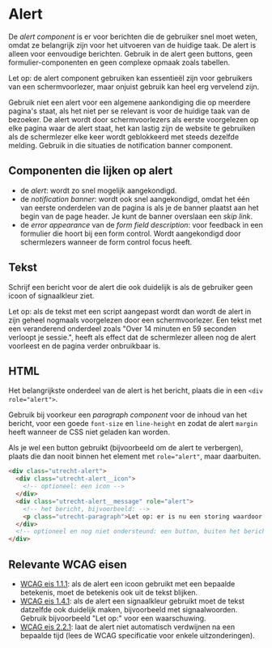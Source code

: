 <!-- @license CC0-1.0 -->

# Alert

De _alert component_ is er voor berichten die de gebruiker snel moet weten, omdat ze belangrijk zijn voor het uitvoeren van de huidige taak. De alert is alleen voor eenvoudige berichten. Gebruik in de alert geen buttons, geen formulier-componenten en geen complexe opmaak zoals tabellen.

Let op: de alert component gebruiken kan essentieël zijn voor gebruikers van een schermvoorlezer, maar onjuist gebruik kan heel erg vervelend zijn.

Gebruik niet een alert voor een algemene aankondiging die op meerdere pagina's staat, als het niet per se relevant is voor de huidige taak van de bezoeker. De alert wordt door schermvoorlezers als eerste voorgelezen op elke pagina waar de alert staat, het kan lastig zijn de website te gebruiken als de schermlezer elke keer wordt geblokkeerd met steeds dezelfde melding. Gebruik in die situaties de notification banner component.

## Componenten die lijken op alert

- de _alert_: wordt zo snel mogelijk aangekondigd.
- de _notification banner_: wordt ook snel aangekondigd, omdat het één van eerste onderdelen van de pagina is als je de banner plaatst aan het begin van de page header. Je kunt de banner overslaan een _skip link_.
- de _error appearance_ van de _form field description_: voor feedback in een formulier die hoort bij een form control. Wordt aangekondigd door schermlezers wanneer de form control focus heeft.

## Tekst

Schrijf een bericht voor de alert die ook duidelijk is als de gebruiker geen icoon of signaalkleur ziet.

Let op: als de tekst met een script aangepast wordt dan wordt de alert in zijn geheel nogmaals voorgelezen door een schermvoorlezer. Een tekst met een veranderend onderdeel zoals "Over 14 minuten en 59 seconden verloopt je sessie.", heeft als effect dat de schermlezer alleen nog de alert voorleest en de pagina verder onbruikbaar is.

## HTML

Het belangrijkste onderdeel van de alert is het bericht, plaats die in een `<div role="alert">`.

Gebruik bij voorkeur een _paragraph component_ voor de inhoud van het bericht, voor een goede `font-size` en `line-height` en zodat de alert `margin` heeft wanneer de CSS niet geladen kan worden.

Als je wel een button gebruikt (bijvoorbeeld om de alert te verbergen), plaats die dan nooit binnen het element met `role="alert"`, maar daarbuiten.

```html
<div class="utrecht-alert">
  <div class="utrecht-alert__icon">
    <!-- optioneel: een icon -->
  </div>
  <div class="utrecht-alert__message" role="alert">
    <!-- het bericht, bijvoorbeeld: -->
    <p class="utrecht-paragraph">Let op: er is nu een storing waardoor...</p>
  </div>
  <!-- optioneel en nog niet ondersteund: een button, buiten het bericht -->
</div>
```

## Relevante WCAG eisen

- [WCAG eis 1.1.1](https://www.w3.org/TR/WCAG21/#non-text-content): als de alert een icoon gebruikt met een bepaalde betekenis, moet de betekenis ook uit de tekst blijken.
- [WCAG eis 1.4.1](https://www.w3.org/TR/WCAG21/#use-of-color): als de alert een signaalkleur gebruikt moet de tekst datzelfde ook duidelijk maken, bijvoorbeeld met signaalwoorden. Gebruik bijvoorbeeld "Let op:" voor een waarschuwing.
- [WCAG eis 2.2.1](https://www.w3.org/TR/WCAG21/#timing-adjustable): laat de alert niet automatisch verdwijnen na een bepaalde tijd (lees de WCAG specificatie voor enkele uitzonderingen).
